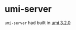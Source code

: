 # umi-server

`umi-server` had built in [umi 3.2.0](https://github.com/umijs/umi/releases/tag/v3.2.0)

